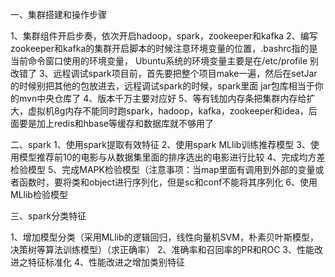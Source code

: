一、集群搭建和操作步骤

1、集群组件开启步奏，依次开启hadoop，spark，zookeeper和kafka
2、编写zookeeper和kafka的集群开启脚本的时候注意环境变量的位置，.bashrc指的是当前命令窗口使用的环境变量，   Ubuntu系统的环境变量主要是在/etc/profile 别改错了
3、远程调试spark项目前，首先要把整个项目make一遍，然后在setJar的时候别把其他的包放进去，远程调试spark的时候，spark里面   jar包库相当于你的mvn中央仓库了
4、版本千万主要对应好
5、等有钱加内存条把集群内存给扩大，虚拟机8g内存不能同时跑spark，hadoop，kafka，zookeeper和idea，后面要是加上redis和hbase等缓存和数据库就不够用了

二、spark
1、使用spark提取有效特征
2、使用spark MLlib训练推荐模型
3、使用模型推荐前10的电影与从数据集里面的排序选出的电影进行比较
4、完成均方差检验模型
5、完成MAPK检验模型（注意事项：当map里面有调用到外部的变量或者函数时，要将类和object进行序列化，但是sc和conf不能将其序列化
6、使用MLlib检验模型

三、spark分类特征

1、增加模型分类（采用MLlib的逻辑回归，线性向量机SVM，朴素贝叶斯模型，决策树等算法训练模型）（求正确率）
2、准确率和召回率的PR和ROC
3、性能改进之特征标准化
4、性能改进之增加类别特征
